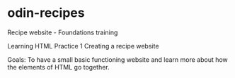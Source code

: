 # odin-recipes
Recipe website - Foundations training

Learning HTML Practice 1
Creating a recipe website

Goals:
To have a small basic functioning website and learn more about how the elements of HTML go together.
